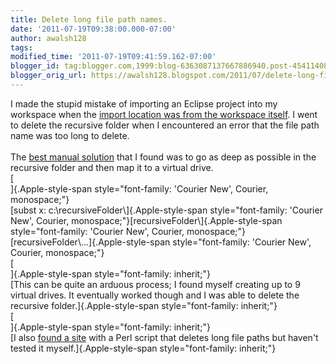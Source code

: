 ```yaml
---
title: Delete long file path names.
date: '2011-07-19T09:38:00.000-07:00'
author: awalsh128
tags: 
modified_time: '2011-07-19T09:41:59.162-07:00'
blogger_id: tag:blogger.com,1999:blog-6363087137667886940.post-4541140821853778113
blogger_orig_url: https://awalsh128.blogspot.com/2011/07/delete-long-file-path-names.html
---
```


I made the stupid mistake of importing an Eclipse project into my
workspace when the [import location was from the workspace
itself](https://bugs.eclipse.org/bugs/show_bug.cgi?id=279781). I went to
delete the recursive folder when I encountered an error that the file
path name was too long to delete.\
\
The [best manual
solution](http://stackoverflow.com/questions/236533/how-do-you-automate-copying-file-with-path-too-deep-issues-in-windows)
that I found was to go as deep as possible in the recursive folder and
then map it to a virtual drive.\
[\
]{.Apple-style-span
style="font-family: 'Courier New', Courier, monospace;"}\
[subst x: c:\\recursiveFolder\\]{.Apple-style-span
style="font-family: 'Courier New', Courier, monospace;"}[recursiveFolder\\]{.Apple-style-span
style="font-family: 'Courier New', Courier, monospace;"}[recursiveFolder\\\...]{.Apple-style-span
style="font-family: 'Courier New', Courier, monospace;"}\
[\
]{.Apple-style-span style="font-family: inherit;"}\
[This can be quite an arduous process; I found myself creating up to 9
virtual drives. It eventually worked though and I was able to delete the
recursive folder.]{.Apple-style-span style="font-family: inherit;"}\
[\
]{.Apple-style-span style="font-family: inherit;"}\
[I also [found a
site](http://processors.wiki.ti.com/index.php/Recursive_Directory_Bug_in_Eclipse_Project_Import)
with a Perl script that deletes long file paths but haven\'t tested it
myself.]{.Apple-style-span style="font-family: inherit;"}
